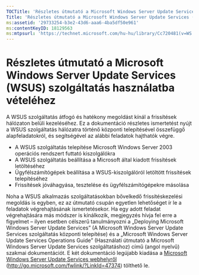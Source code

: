 ```yaml
---
TOCTitle: 'Részletes útmutató a Microsoft Windows Server Update Services (WSUS) szolgáltatás használatba vételéhez'
Title: 'Részletes útmutató a Microsoft Windows Server Update Services (WSUS) szolgáltatás használatba vételéhez'
ms:assetid: '29733254-b3e2-43d6-aaa6-4ba5df50e961'
ms:contentKeyID: 18129563
ms:mtpsurl: 'https://technet.microsoft.com/hu-hu/library/Cc720481(v=WS.10)'
---
```


Részletes útmutató a Microsoft Windows Server Update Services (WSUS) szolgáltatás használatba vételéhez
=======================================================================================================

A WSUS szolgáltatás átfogó és hatékony megoldást kínál a frissítések hálózaton belüli kezeléséhez. Ez a dokumentáció részletes ismertetést nyújt a WSUS szolgáltatás hálózatra történő központi telepítésével összefüggő alapfeladatokról, és segítségével az alábbi feladatok hajthatók végre.

-   A WSUS szolgáltatás telepítése Microsoft Windows Server 2003 operációs rendszert futtató kiszolgálókra
-   A WSUS szolgáltatás beállítása a Microsoft által kiadott frissítések letöltéséhez
-   Ügyfélszámítógépek beállítása a WSUS-kiszolgálóról letöltött frissítések telepítéséhez
-   Frissítések jóváhagyása, tesztelése és ügyfélszámítógépekre másolása

Noha a WSUS alkalmazás szolgáltatásokban bővelkedő frissítéskezelési megoldás is egyben, ez az útmutató csupán egyetlen lehetőséget ír le a feladatok végrehajtásának ismertetésekor. Ha egy adott feladat végrehajtására más módszer is kínálkozik, megjegyzés hívja fel erre a figyelmet – ilyen esetben célszerű tanulmányozni a „Deploying Microsoft Windows Server Update Services” (A Microsoft Windows Server Update Services szolgáltatás központi telepítése) és a „Microsoft Windows Server Update Services Operations Guide” (Használati útmutató a Microsoft Windows Server Update Services szolgáltatáshoz) című (angol nyelvű) szakmai dokumentációt. E két dokumentáció legújabb kiadása a [Microsoft Windows Server Update Services webhelyről](http://go.microsoft.com/fwlink/?linkid=47374) (http://go.microsoft.com/fwlink/?LinkId=47374) tölthető le.
